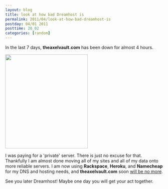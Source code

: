```yaml
---
layout: blog
title: look at how bad Dreamhost is
permalink: 2011/04/look-at-how-bad-dreamhost-is
postday: 04/01 2011
posttime: 20_02
categories: [random]
---
```


In the last 7 days, <strong>theaxelvault.com</strong> has been down for almost 4 hours.
<div>
<a href="http://blog.kristeraxel.com/wp-content/uploads/2011/04/axelvault-downtime1.png"><img src="http://blog.kristeraxel.com/wp-content/uploads/2011/04/axelvault-downtime1-263x300.png" alt="" title="axelvault-downtime" width="263" height="300" class="aligncenter size-medium wp-image-983" /></a>
</div>

I was paying for a 'private' server. There is just no excuse for that. Thankfully I am almost done moving all of my sites and all of my data onto more reliable servers. I am now using <strong>Rackspace</strong>, <strong>Heroku</strong>, and <strong>Namecheap</strong> for my DNS and hosting needs, and <strong>theaxelvault.com</strong> soon <a href="http://blog.kristeraxel.com/2011/03/the-end-of-theaxelvault-com/">will be no more</a>.

See you later Dreamhost! Maybe one day you will get your act together.
